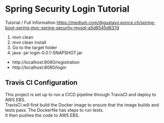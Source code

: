 # Spring Security Login Tutorial

Tutorial / Full Information
https://medium.com/@gustavo.ponce.ch/spring-boot-spring-mvc-spring-security-mysql-a5d8545d837d

1. mvn clean
2. mvn clean install
3. Go to the target folder
4. java -jar login-0.0.1-SNAPSHOT.jar


- http://localhost:8080/registration
- http://localhost:8080/login

## Travis CI Configuration

This project is set up to run a CICD pipeline through TravisCI and deploy to AWS EBS.  
TravisCI will first build the Docker image to ensure that the image builds and tests pass. The Dockerfile has steps to run tests.  
It then pushes the code to AWS EBS.
